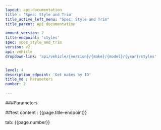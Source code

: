 ```yaml
---
layout: api-documentation
title : 'Spec: Style and Trim'
title_active_left_menu: "Spec: Style and Trim"
title_parent: Api documentation

amount_version: 2
title-endpoint: 'styles'
spec: spec_style_and_trim
version: v2
api: vehicle
dropdown-link: 'api/vehicle/{version}/{make}/{model}/{year}/styles'


level: 4
description_edpoint: 'Get makes by ID'
title_md : Parameters
number: 2

---
```


###Parameters

##test content : {{page.title-endpoint}} 

tab: {{page.number}}